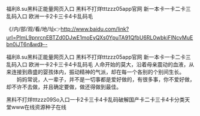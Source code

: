 福利8.su黑料正能量网页入口
黑料不打烊tttzzz05app官网
新一本卡一卡二卡三乱码入口
欧洲一卡2卡三卡4卡乱码毛


《/内/部/观/看/地/址👉http://www.baidu.com/link?url=PImL9pnrcnEBTZd0DJwE1moEyQXs0YpuTA91QfbU6RL0wbkiFlNcvMuEbn0iJT6n&wd》--

福利8.su黑料正能量网页入口
黑料不打烊tttzzz05app官网
新一本卡一卡二卡三乱码入口
欧洲一卡2卡三卡4卡乱码毛
人命开始的莫大，沿着母亲震动的血液，从来连接到鼎盛的婴孩体内，振动精神的气派，却在每一个各别的个别间生长。
　　妈妈常说，人一辈子，并不是一切事都是爱好做的，有很多事，你不爱好做，却不许不去做，并且确定要做，做还得做到最佳。





黑料不打烊tttzzz09So入口一卡2卡三卡4卡乱码破解国产卡二卡三卡4卡分类天堂www在线资源种子在线
